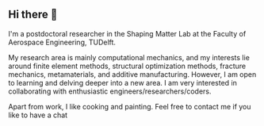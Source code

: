 ## Hi there 👋

I'm a postdoctoral researcher in the Shaping Matter Lab at the Faculty of Aerospace Engineering, TUDelft. 

My research area is mainly computational mechanics, and my interests lie around finite element methods, structural optimization methods, fracture mechanics, metamaterials, and additive manufacturing. However, I am open to learning and delving deeper into a new area. I am very interested in collaborating with enthusiastic engineers/researchers/coders. 

Apart from work, I like cooking and painting. Feel free to contact me if you like to have a chat 
